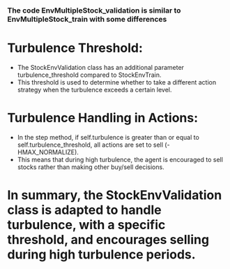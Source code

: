 ### The code  EnvMultipleStock_validation is similar to EnvMultipleStock_train with some differences

# Turbulence Threshold:
- The StockEnvValidation class has an additional parameter turbulence_threshold compared to StockEnvTrain.
- This threshold is used to determine whether to take a different action strategy when the turbulence exceeds a certain level.

# Turbulence Handling in Actions:
- In the step method, if self.turbulence is greater than or equal to self.turbulence_threshold, all actions are set to sell (-HMAX_NORMALIZE).
- This means that during high turbulence, the agent is encouraged to sell stocks rather than making other buy/sell decisions.

# In summary, the StockEnvValidation class is adapted to handle turbulence, with a specific threshold, and encourages selling during high turbulence periods.
